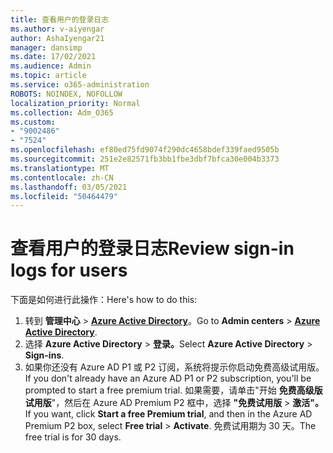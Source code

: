 ```yaml
---
title: 查看用户的登录日志
ms.author: v-aiyengar
author: AshaIyengar21
manager: dansimp
ms.date: 17/02/2021
ms.audience: Admin
ms.topic: article
ms.service: o365-administration
ROBOTS: NOINDEX, NOFOLLOW
localization_priority: Normal
ms.collection: Adm_O365
ms.custom:
- "9002486"
- "7524"
ms.openlocfilehash: ef80ed75fd9074f290dc4658bdef339faed9505b
ms.sourcegitcommit: 251e2e82571fb3bb1fbe3dbf7bfca30e004b3373
ms.translationtype: MT
ms.contentlocale: zh-CN
ms.lasthandoff: 03/05/2021
ms.locfileid: "50464479"
---
```

# <a name="review-sign-in-logs-for-users"></a><span data-ttu-id="81ac7-102">查看用户的登录日志</span><span class="sxs-lookup"><span data-stu-id="81ac7-102">Review sign-in logs for users</span></span>

<span data-ttu-id="81ac7-103">下面是如何进行此操作：</span><span class="sxs-lookup"><span data-stu-id="81ac7-103">Here's how to do this:</span></span>

1. <span data-ttu-id="81ac7-104">转到 **管理中心**  >  **[Azure Active Directory](https://go.microsoft.com/fwlink/p/?linkid=2067268)**。</span><span class="sxs-lookup"><span data-stu-id="81ac7-104">Go to **Admin centers** > **[Azure Active Directory](https://go.microsoft.com/fwlink/p/?linkid=2067268)**.</span></span>
1. <span data-ttu-id="81ac7-105">选择 **Azure Active Directory**  >  **登录。**</span><span class="sxs-lookup"><span data-stu-id="81ac7-105">Select **Azure Active Directory** > **Sign-ins**.</span></span>
1. <span data-ttu-id="81ac7-106">如果你还没有 Azure AD P1 或 P2 订阅，系统将提示你启动免费高级试用版。</span><span class="sxs-lookup"><span data-stu-id="81ac7-106">If you don't already have an Azure AD P1 or P2 subscription, you'll be prompted to start a free premium trial.</span></span> <span data-ttu-id="81ac7-107">如果需要，请单击"开始 **免费高级版试用版**"，然后在 Azure AD Premium P2 框中，选择 **"免费试用版**  >  **激活"。**</span><span class="sxs-lookup"><span data-stu-id="81ac7-107">If you want, click **Start a free Premium trial**, and then in the Azure AD Premium P2 box, select **Free trial** > **Activate**.</span></span> <span data-ttu-id="81ac7-108">免费试用期为 30 天。</span><span class="sxs-lookup"><span data-stu-id="81ac7-108">The free trial is for 30 days.</span></span>